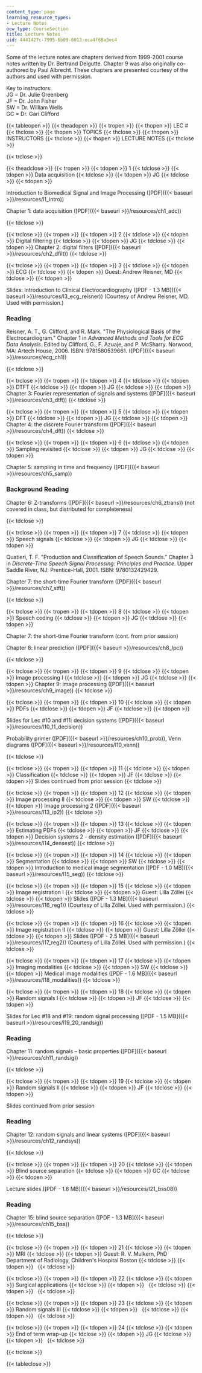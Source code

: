 ```yaml
---
content_type: page
learning_resource_types:
- Lecture Notes
ocw_type: CourseSection
title: Lecture Notes
uid: 4441427c-7995-6b09-6013-eca4f68a3ec4
---
```


Some of the lecture notes are chapters derived from 1999-2001 course notes written by Dr. Bertrand Delgutte. Chapter 9 was also originally co-authored by Paul Albrecht. These chapters are presented courtesy of the authors and used with permission.

Key to instructors:  
JG = Dr. Julie Greenberg  
JF = Dr. John Fisher  
SW = Dr. William Wells  
GC = Dr. Gari Clifford

{{< tableopen >}}
{{< theadopen >}}
{{< tropen >}}
{{< thopen >}}
LEC #
{{< thclose >}}
{{< thopen >}}
TOPICS
{{< thclose >}}
{{< thopen >}}
INSTRUCTORS
{{< thclose >}}
{{< thopen >}}
LECTURE NOTES
{{< thclose >}}

{{< trclose >}}

{{< theadclose >}}
{{< tropen >}}
{{< tdopen >}}
1
{{< tdclose >}}
{{< tdopen >}}
Data acquisition
{{< tdclose >}}
{{< tdopen >}}
JG
{{< tdclose >}}
{{< tdopen >}}


Introduction to Biomedical Signal and Image Processing ([PDF]({{< baseurl >}}/resources/l1_intro))

Chapter 1: data acquisition ([PDF]({{< baseurl >}}/resources/ch1_adc))


{{< tdclose >}}

{{< trclose >}}
{{< tropen >}}
{{< tdopen >}}
2
{{< tdclose >}}
{{< tdopen >}}
Digital filtering
{{< tdclose >}}
{{< tdopen >}}
JG
{{< tdclose >}}
{{< tdopen >}}
Chapter 2: digital filters ([PDF]({{< baseurl >}}/resources/ch2_dfilt))
{{< tdclose >}}

{{< trclose >}}
{{< tropen >}}
{{< tdopen >}}
3
{{< tdclose >}}
{{< tdopen >}}
ECG
{{< tdclose >}}
{{< tdopen >}}
Guest: Andrew Reisner, MD
{{< tdclose >}}
{{< tdopen >}}


Slides: Introduction to Clinical Electrocardiography ([PDF - 1.3 MB]({{< baseurl >}}/resources/l3_ecg_reisner)) (Courtesy of Andrew Reisner, MD. Used with permission.)

### Reading

Reisner, A. T., G. Clifford, and R. Mark. "The Physiological Basis of the Electrocardiogram." Chapter 1 in _Advanced Methods and Tools for ECG Data Analysis_. Edited by Clifford, G., F. Azuaje, and P. McSharry. Norwood, MA: Artech House, 2006. ISBN: 9781580539661. ([PDF]({{< baseurl >}}/resources/ecg_ch1))


{{< tdclose >}}

{{< trclose >}}
{{< tropen >}}
{{< tdopen >}}
4
{{< tdclose >}}
{{< tdopen >}}
DTFT
{{< tdclose >}}
{{< tdopen >}}
JG
{{< tdclose >}}
{{< tdopen >}}
Chapter 3: Fourier representation of signals and systems ([PDF]({{< baseurl >}}/resources/ch3_dtft))
{{< tdclose >}}

{{< trclose >}}
{{< tropen >}}
{{< tdopen >}}
5
{{< tdclose >}}
{{< tdopen >}}
DFT
{{< tdclose >}}
{{< tdopen >}}
JG
{{< tdclose >}}
{{< tdopen >}}
Chapter 4: the discrete Fourier transform ([PDF]({{< baseurl >}}/resources/ch4_dft))
{{< tdclose >}}

{{< trclose >}}
{{< tropen >}}
{{< tdopen >}}
6
{{< tdclose >}}
{{< tdopen >}}
Sampling revisited
{{< tdclose >}}
{{< tdopen >}}
JG
{{< tdclose >}}
{{< tdopen >}}


Chapter 5: sampling in time and frequency ([PDF]({{< baseurl >}}/resources/ch5_samp))

### Background Reading

Chapter 6: Z-transforms ([PDF]({{< baseurl >}}/resources/ch6_ztrans)) (not covered in class, but distributed for completeness)


{{< tdclose >}}

{{< trclose >}}
{{< tropen >}}
{{< tdopen >}}
7
{{< tdclose >}}
{{< tdopen >}}
Speech signals
{{< tdclose >}}
{{< tdopen >}}
JG
{{< tdclose >}}
{{< tdopen >}}


Quatieri, T. F. "Production and Classification of Speech Sounds." Chapter 3 in _Discrete-Time Speech Signal Processing: Principles and Practice_. Upper Saddle River, NJ: Prentice-Hall, 2001. ISBN: 9780132429429.

Chapter 7: the short-time Fourier transform ([PDF]({{< baseurl >}}/resources/ch7_stft))


{{< tdclose >}}

{{< trclose >}}
{{< tropen >}}
{{< tdopen >}}
8
{{< tdclose >}}
{{< tdopen >}}
Speech coding
{{< tdclose >}}
{{< tdopen >}}
JG
{{< tdclose >}}
{{< tdopen >}}


Chapter 7: the short-time Fourier transform (cont. from prior session)

Chapter 8: linear prediction ([PDF]({{< baseurl >}}/resources/ch8_lpc))


{{< tdclose >}}

{{< trclose >}}
{{< tropen >}}
{{< tdopen >}}
9
{{< tdclose >}}
{{< tdopen >}}
Image processing I
{{< tdclose >}}
{{< tdopen >}}
JG
{{< tdclose >}}
{{< tdopen >}}
Chapter 9: image processing ([PDF]({{< baseurl >}}/resources/ch9_image))
{{< tdclose >}}

{{< trclose >}}
{{< tropen >}}
{{< tdopen >}}
10
{{< tdclose >}}
{{< tdopen >}}
PDFs
{{< tdclose >}}
{{< tdopen >}}
JF
{{< tdclose >}}
{{< tdopen >}}


Slides for Lec #10 and #11: decision systems ([PDF]({{< baseurl >}}/resources/l10_11_decision))

Probability primer ([PDF]({{< baseurl >}}/resources/ch10_prob)), Venn diagrams ([PDF]({{< baseurl >}}/resources/l10_venn))


{{< tdclose >}}

{{< trclose >}}
{{< tropen >}}
{{< tdopen >}}
11
{{< tdclose >}}
{{< tdopen >}}
Classification
{{< tdclose >}}
{{< tdopen >}}
JF
{{< tdclose >}}
{{< tdopen >}}
Slides continued from prior session
{{< tdclose >}}

{{< trclose >}}
{{< tropen >}}
{{< tdopen >}}
12
{{< tdclose >}}
{{< tdopen >}}
Image processing II
{{< tdclose >}}
{{< tdopen >}}
SW
{{< tdclose >}}
{{< tdopen >}}
Image processing 2 ([PDF]({{< baseurl >}}/resources/l13_ip2))
{{< tdclose >}}

{{< trclose >}}
{{< tropen >}}
{{< tdopen >}}
13
{{< tdclose >}}
{{< tdopen >}}
Estimating PDFs
{{< tdclose >}}
{{< tdopen >}}
JF
{{< tdclose >}}
{{< tdopen >}}
Decision systems 2 - density estimation ([PDF]({{< baseurl >}}/resources/l14_densest))
{{< tdclose >}}

{{< trclose >}}
{{< tropen >}}
{{< tdopen >}}
14
{{< tdclose >}}
{{< tdopen >}}
Segmentation
{{< tdclose >}}
{{< tdopen >}}
SW
{{< tdclose >}}
{{< tdopen >}}
Introduction to medical image segmentation ([PDF - 1.0 MB]({{< baseurl >}}/resources/l15_seg))
{{< tdclose >}}

{{< trclose >}}
{{< tropen >}}
{{< tdopen >}}
15
{{< tdclose >}}
{{< tdopen >}}
Image registration I
{{< tdclose >}}
{{< tdopen >}}
Guest: Lilla Zöllei
{{< tdclose >}}
{{< tdopen >}}
Slides ([PDF - 1.3 MB]({{< baseurl >}}/resources/l16_reg1)) (Courtesy of Lilla Zöllei. Used with permission.)
{{< tdclose >}}

{{< trclose >}}
{{< tropen >}}
{{< tdopen >}}
16
{{< tdclose >}}
{{< tdopen >}}
Image registration II
{{< tdclose >}}
{{< tdopen >}}
Guest: Lilla Zöllei
{{< tdclose >}}
{{< tdopen >}}
Slides ([PDF - 2.5 MB]({{< baseurl >}}/resources/l17_reg2)) (Courtesy of Lilla Zöllei. Used with permission.)
{{< tdclose >}}

{{< trclose >}}
{{< tropen >}}
{{< tdopen >}}
17
{{< tdclose >}}
{{< tdopen >}}
Imaging modalities
{{< tdclose >}}
{{< tdopen >}}
SW
{{< tdclose >}}
{{< tdopen >}}
Medical image modalities ([PDF - 1.6 MB]({{< baseurl >}}/resources/l18_modalities))
{{< tdclose >}}

{{< trclose >}}
{{< tropen >}}
{{< tdopen >}}
18
{{< tdclose >}}
{{< tdopen >}}
Random signals I
{{< tdclose >}}
{{< tdopen >}}
JF
{{< tdclose >}}
{{< tdopen >}}


Slides for Lec #18 and #19: random signal processing ([PDF - 1.5 MB]({{< baseurl >}}/resources/l19_20_randsig))

### Reading

Chapter 11: random signals – basic properties ([PDF]({{< baseurl >}}/resources/ch11_randsig))


{{< tdclose >}}

{{< trclose >}}
{{< tropen >}}
{{< tdopen >}}
19
{{< tdclose >}}
{{< tdopen >}}
Random signals II
{{< tdclose >}}
{{< tdopen >}}
JF
{{< tdclose >}}
{{< tdopen >}}


Slides continued from prior session

### Reading

Chapter 12: random signals and linear systems ([PDF]({{< baseurl >}}/resources/ch12_randsys))


{{< tdclose >}}

{{< trclose >}}
{{< tropen >}}
{{< tdopen >}}
20
{{< tdclose >}}
{{< tdopen >}}
Blind source separation
{{< tdclose >}}
{{< tdopen >}}
GC
{{< tdclose >}}
{{< tdopen >}}


Lecture slides ([PDF - 1.8 MB]({{< baseurl >}}/resources/l21_bss08))

### Reading

Chapter 15: blind source separation ([PDF - 1.3 MB]({{< baseurl >}}/resources/ch15_bss))


{{< tdclose >}}

{{< trclose >}}
{{< tropen >}}
{{< tdopen >}}
21
{{< tdclose >}}
{{< tdopen >}}
MRI
{{< tdclose >}}
{{< tdopen >}}
Guest: R. V. Mulkern, PhD Department of Radiology, Children's Hospital Boston
{{< tdclose >}}
{{< tdopen >}}
 
{{< tdclose >}}

{{< trclose >}}
{{< tropen >}}
{{< tdopen >}}
22
{{< tdclose >}}
{{< tdopen >}}
Surgical applications
{{< tdclose >}}
{{< tdopen >}}
 
{{< tdclose >}}
{{< tdopen >}}
 
{{< tdclose >}}

{{< trclose >}}
{{< tropen >}}
{{< tdopen >}}
23
{{< tdclose >}}
{{< tdopen >}}
Random signals III
{{< tdclose >}}
{{< tdopen >}}
 
{{< tdclose >}}
{{< tdopen >}}
 
{{< tdclose >}}

{{< trclose >}}
{{< tropen >}}
{{< tdopen >}}
24
{{< tdclose >}}
{{< tdopen >}}
End of term wrap-up
{{< tdclose >}}
{{< tdopen >}}
JG
{{< tdclose >}}
{{< tdopen >}}
 
{{< tdclose >}}

{{< trclose >}}

{{< tableclose >}}